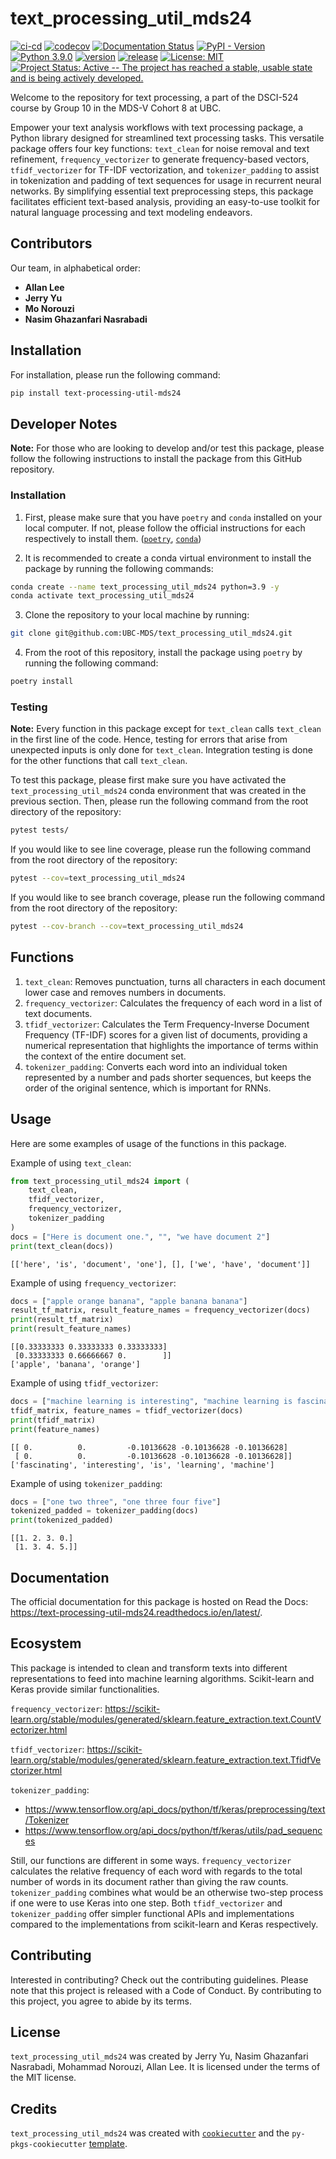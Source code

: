 # text_processing_util_mds24

[![ci-cd](https://github.com/UBC-MDS/text_processing_util_mds24/actions/workflows/ci-cd.yml/badge.svg)](https://github.com/UBC-MDS/text_processing_util_mds24/actions/workflows/ci-cd.yml) [![codecov](https://codecov.io/gh/UBC-MDS/text_processing_util_mds24/graph/badge.svg?token=0cuB4J7YN9)](https://codecov.io/gh/UBC-MDS/text_processing_util_mds24) [![Documentation Status](https://readthedocs.org/projects/text-processing-util-mds24/badge/?version=latest)](https://text-processing-util-mds24.readthedocs.io/en/latest/?badge=latest) [![PyPI - Version](https://img.shields.io/pypi/v/text-processing-util-mds24)](https://pypi.org/project/text-processing-util-mds24/) [![Python 3.9.0](https://img.shields.io/badge/python-3.9.0-blue.svg)](https://www.python.org/downloads/release/python-390/) [![version](https://img.shields.io/github/v/release/UBC-MDS/text_processing_util_mds24)](https://github.com/UBC-MDS/text_processing_util_mds24/releases) [![release](https://img.shields.io/github/release-date/UBC-MDS/text_processing_util_mds24)](https://github.com/UBC-MDS/text_processing_util_mds24/releases) [![License: MIT](https://img.shields.io/badge/License-MIT-yellow.svg)](https://opensource.org/licenses/MIT) [![Project Status: Active -- The project has reached a stable, usable state and is being actively developed.](https://www.repostatus.org/badges/latest/active.svg)](https://www.repostatus.org/#active)

Welcome to the repository for text processing, a part of the DSCI-524 course by Group 10 in the MDS-V Cohort 8 at UBC.

Empower your text analysis workflows with text processing package, a Python library designed for streamlined text processing tasks. This versatile package offers four key functions: `text_clean` for noise removal and text refinement, `frequency_vectorizer` to generate frequency-based vectors, `tfidf_vectorizer` for TF-IDF vectorization, and `tokenizer_padding` to assist in tokenization and padding of text sequences for usage in recurrent neural networks. By simplifying essential text preprocessing steps, this package facilitates efficient text-based analysis, providing an easy-to-use toolkit for natural language processing and text modeling endeavors.

## Contributors

Our team, in alphabetical order:

-   **Allan Lee**
-   **Jerry Yu**
-   **Mo Norouzi**
-   **Nasim Ghazanfari Nasrabadi**

## Installation

For installation, please run the following command:

``` bash
pip install text-processing-util-mds24
```

## Developer Notes

**Note:** For those who are looking to develop and/or test this package, please follow the following instructions to install the package from this GitHub repository.

### Installation

1.  First, please make sure that you have `poetry` and `conda` installed on your local computer. If not, please follow the official instructions for each respectively to install them. ([`poetry`](https://python-poetry.org/docs/), [`conda`](https://docs.conda.io/projects/miniconda/en/latest/))

2.  It is recommended to create a conda virtual environment to install the package by running the following commands:

``` bash
conda create --name text_processing_util_mds24 python=3.9 -y
conda activate text_processing_util_mds24
```

3.  Clone the repository to your local machine by running:

``` bash
git clone git@github.com:UBC-MDS/text_processing_util_mds24.git
```

4.  From the root of this repository, install the package using `poetry` by running the following command:

``` bash
poetry install
```

### Testing

**Note:** Every function in this package except for `text_clean` calls `text_clean` in the first line of the code. Hence, testing for errors that arise from unexpected inputs is only done for `text_clean`. Integration testing is done for the other functions that call `text_clean`.

To test this package, please first make sure you have activated the `text_processing_util_mds24` conda environment that was created in the previous section. Then, please run the following command from the root directory of the repository:

``` bash
pytest tests/
```

If you would like to see line coverage, please run the following command from the root directory of the repository:

``` bash
pytest --cov=text_processing_util_mds24
```

If you would like to see branch coverage, please run the following command from the root directory of the repository:

``` bash
pytest --cov-branch --cov=text_processing_util_mds24
```

## Functions

1.  `text_clean`: Removes punctuation, turns all characters in each document lower case and removes numbers in documents.
2.  `frequency_vectorizer`: Calculates the frequency of each word in a list of text documents.
3.  `tfidf_vectorizer`: Calculates the Term Frequency-Inverse Document Frequency (TF-IDF) scores for a given list of documents, providing a numerical representation that highlights the importance of terms within the context of the entire document set.
4.  `tokenizer_padding`: Converts each word into an individual token represented by a number and pads shorter sequences, but keeps the order of the original sentence, which is important for RNNs.

## Usage

Here are some examples of usage of the functions in this package.

Example of using `text_clean`:

``` python
from text_processing_util_mds24 import (
    text_clean,
    tfidf_vectorizer,
    frequency_vectorizer,
    tokenizer_padding
)
docs = ["Here is document one.", "", "we have document 2"]
print(text_clean(docs))
```

``` text
[['here', 'is', 'document', 'one'], [], ['we', 'have', 'document']]
```

Example of using `frequency_vectorizer`:

``` python
docs = ["apple orange banana", "apple banana banana"]
result_tf_matrix, result_feature_names = frequency_vectorizer(docs)
print(result_tf_matrix)
print(result_feature_names)
```

``` text
[[0.33333333 0.33333333 0.33333333]
 [0.33333333 0.66666667 0.        ]]
['apple', 'banana', 'orange']
```

Example of using `tfidf_vectorizer`:

``` python
docs = ["machine learning is interesting", "machine learning is fascinating"]
tfidf_matrix, feature_names = tfidf_vectorizer(docs)
print(tfidf_matrix)
print(feature_names)
```

``` text
[[ 0.          0.         -0.10136628 -0.10136628 -0.10136628]
 [ 0.          0.         -0.10136628 -0.10136628 -0.10136628]]
['fascinating', 'interesting', 'is', 'learning', 'machine']
```

Example of using `tokenizer_padding`:

``` python
docs = ["one two three", "one three four five"]
tokenized_padded = tokenizer_padding(docs)
print(tokenized_padded)
```

``` text
[[1. 2. 3. 0.]
 [1. 3. 4. 5.]]
```

## Documentation

The official documentation for this package is hosted on Read the Docs: <https://text-processing-util-mds24.readthedocs.io/en/latest/>.

## Ecosystem

This package is intended to clean and transform texts into different representations to feed into machine learning algorithms. Scikit-learn and Keras provide similar functionalities.

`frequency_vectorizer`: <https://scikit-learn.org/stable/modules/generated/sklearn.feature_extraction.text.CountVectorizer.html>

`tfidf_vectorizer`: <https://scikit-learn.org/stable/modules/generated/sklearn.feature_extraction.text.TfidfVectorizer.html>

`tokenizer_padding`:

-   <https://www.tensorflow.org/api_docs/python/tf/keras/preprocessing/text/Tokenizer>
-   <https://www.tensorflow.org/api_docs/python/tf/keras/utils/pad_sequences>

Still, our functions are different in some ways. `frequency_vectorizer` calculates the relative frequency of each word with regards to the total number of words in its document rather than giving the raw counts. `tokenizer_padding` combines what would be an otherwise two-step process if one were to use Keras into one step. Both `tfidf_vectorizer` and `tokenizer_padding` offer simpler functional APIs and implementations compared to the implementations from scikit-learn and Keras respectively.

## Contributing

Interested in contributing? Check out the contributing guidelines. Please note that this project is released with a Code of Conduct. By contributing to this project, you agree to abide by its terms.

## License

`text_processing_util_mds24` was created by Jerry Yu, Nasim Ghazanfari Nasrabadi, Mohammad Norouzi, Allan Lee. It is licensed under the terms of the MIT license.

## Credits

`text_processing_util_mds24` was created with [`cookiecutter`](https://cookiecutter.readthedocs.io/en/latest/) and the `py-pkgs-cookiecutter` [template](https://github.com/py-pkgs/py-pkgs-cookiecutter).

